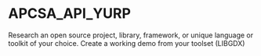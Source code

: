 # APCSA_API_YURP
Research an open source project, library, framework, or unique language or toolkit of your choice. Create a working demo from your toolset (LIBGDX)
